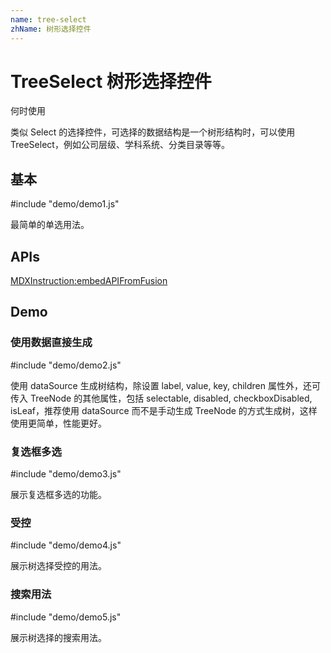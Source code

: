 ```yaml
---
name: tree-select
zhName: 树形选择控件
---
```


# TreeSelect 树形选择控件

何时使用

类似 Select 的选择控件，可选择的数据结构是一个树形结构时，可以使用 TreeSelect，例如公司层级、学科系统、分类目录等等。


## 基本

#include "demo/demo1.js"

最简单的单选用法。

## APIs

[MDXInstruction:embedAPIFromFusion](https://github.com/alibaba-fusion/next/blob/master/docs/tree-select/index.md)

## Demo

### 使用数据直接生成

#include "demo/demo2.js"

使用 dataSource 生成树结构，除设置 label, value, key, children 属性外，还可传入 TreeNode 的其他属性，包括 selectable, disabled, checkboxDisabled, isLeaf，推荐使用 dataSource 而不是手动生成 TreeNode 的方式生成树，这样使用更简单，性能更好。

### 复选框多选

#include "demo/demo3.js"

展示复选框多选的功能。

### 受控

#include "demo/demo4.js"

展示树选择受控的用法。

### 搜索用法

#include "demo/demo5.js"

展示树选择的搜索用法。
